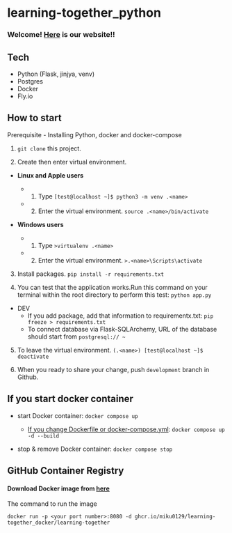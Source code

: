 # learning-together_python

### Welcome! [Here](https://learning-together.fly.dev/) is our website!!  

## Tech 

- Python (Flask, jinjya, venv)
- Postgres
- Docker 
- Fly.io

## How to start 

Prerequisite - Installing Python, docker and docker-compose

1. `git clone` this project. 

2. Create then enter virtual environment. <br>

  * __Linux and Apple users__
    * 1. Type `[test@localhost ~]$ python3 -m venv .<name>` 
    * 2. Enter the virtual environment. `source .<name>/bin/activate`
  
  * __Windows users__
    * 1. Type `>virtualenv .<name>` 
    * 2. Enter the virtual environment. `>.<name>\Scripts\activate`
  
3. Install packages. `pip install -r requirements.txt`

4. You can test that the application works.Run this command on your terminal within the root directory to perform this test: `python app.py`
  - DEV
    - If you add package, add that information to requirementx.txt: `pip freeze > requirements.txt`
    - To connect database via Flask-SQLArchemy, URL of the database should start from `postgresql:// ~ `

5. To leave the virtual environment. `(.<name>) [test@localhost ~]$ deactivate`

6. When you ready to share your change, push `development` branch in Github. 

## If you start docker container

- start Docker container: `docker compose up` 
  - [If you change Dockerfile or docker-compose.yml](https://qiita.com/nasuB7373/items/523f1392d87dffb5521d): `docker compose up -d --build`
  
- stop & remove Docker container: `docker compose stop`


## GitHub Container Registry 

#### Download Docker image from [here](https://github.com/users/miku0129/packages/container/package/learning-together_docker%2Flearning-together)

The command to run the image 
```
docker run -p <your port number>:8080 -d ghcr.io/miku0129/learning-together_docker/learning-together
```

